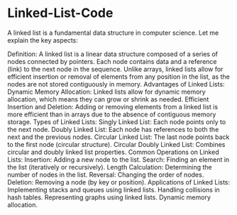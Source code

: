 # Linked-List-Code

A linked list is a fundamental data structure in computer science. Let me explain the key aspects:

Definition:
A linked list is a linear data structure composed of a series of nodes connected by pointers.
Each node contains data and a reference (link) to the next node in the sequence.
Unlike arrays, linked lists allow for efficient insertion or removal of elements from any position in the list, as the nodes are not stored contiguously in memory.
Advantages of Linked Lists:
Dynamic Memory Allocation: Linked lists allow for dynamic memory allocation, which means they can grow or shrink as needed.
Efficient Insertion and Deletion: Adding or removing elements from a linked list is more efficient than in arrays due to the absence of contiguous memory storage.
Types of Linked Lists:
Singly Linked List: Each node points only to the next node.
Doubly Linked List: Each node has references to both the next and the previous nodes.
Circular Linked List: The last node points back to the first node (circular structure).
Circular Doubly Linked List: Combines circular and doubly linked list properties.
Common Operations on Linked Lists:
Insertion: Adding a new node to the list.
Search: Finding an element in the list (iteratively or recursively).
Length Calculation: Determining the number of nodes in the list.
Reversal: Changing the order of nodes.
Deletion: Removing a node (by key or position).
Applications of Linked Lists:
Implementing stacks and queues using linked lists.
Handling collisions in hash tables.
Representing graphs using linked lists.
Dynamic memory allocation.
